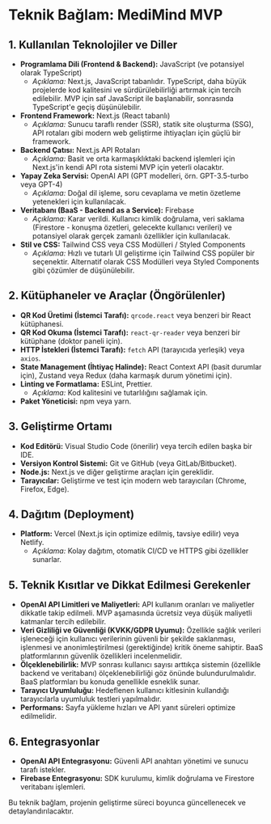 # Teknik Bağlam: MediMind MVP

## 1. Kullanılan Teknolojiler ve Diller

*   **Programlama Dili (Frontend & Backend):** JavaScript (ve potansiyel olarak TypeScript)
    *   *Açıklama:* Next.js, JavaScript tabanlıdır. TypeScript, daha büyük projelerde kod kalitesini ve sürdürülebilirliği artırmak için tercih edilebilir. MVP için saf JavaScript ile başlanabilir, sonrasında TypeScript'e geçiş düşünülebilir.
*   **Frontend Framework:** Next.js (React tabanlı)
    *   *Açıklama:* Sunucu taraflı render (SSR), statik site oluşturma (SSG), API rotaları gibi modern web geliştirme ihtiyaçları için güçlü bir framework.
*   **Backend Çatısı:** Next.js API Rotaları
    *   *Açıklama:* Basit ve orta karmaşıklıktaki backend işlemleri için Next.js'in kendi API rota sistemi MVP için yeterli olacaktır.
*   **Yapay Zeka Servisi:** OpenAI API (GPT modelleri, örn. GPT-3.5-turbo veya GPT-4)
    *   *Açıklama:* Doğal dil işleme, soru cevaplama ve metin özetleme yetenekleri için kullanılacak.
*   **Veritabanı (BaaS - Backend as a Service):** Firebase
    *   *Açıklama:* Karar verildi. Kullanıcı kimlik doğrulama, veri saklama (Firestore - konuşma özetleri, gelecekte kullanıcı verileri) ve potansiyel olarak gerçek zamanlı özellikler için kullanılacak.
*   **Stil ve CSS:** Tailwind CSS veya CSS Modülleri / Styled Components
    *   *Açıklama:* Hızlı ve tutarlı UI geliştirme için Tailwind CSS popüler bir seçenektir. Alternatif olarak CSS Modülleri veya Styled Components gibi çözümler de düşünülebilir.

## 2. Kütüphaneler ve Araçlar (Öngörülenler)

*   **QR Kod Üretimi (İstemci Tarafı):** `qrcode.react` veya benzeri bir React kütüphanesi.
*   **QR Kod Okuma (İstemci Tarafı):** `react-qr-reader` veya benzeri bir kütüphane (doktor paneli için).
*   **HTTP İstekleri (İstemci Tarafı):** `fetch` API (tarayıcıda yerleşik) veya `axios`.
*   **State Management (İhtiyaç Halinde):** React Context API (basit durumlar için), Zustand veya Redux (daha karmaşık durum yönetimi için).
*   **Linting ve Formatlama:** ESLint, Prettier.
    *   *Açıklama:* Kod kalitesini ve tutarlılığını sağlamak için.
*   **Paket Yöneticisi:** npm veya yarn.

## 3. Geliştirme Ortamı

*   **Kod Editörü:** Visual Studio Code (önerilir) veya tercih edilen başka bir IDE.
*   **Versiyon Kontrol Sistemi:** Git ve GitHub (veya GitLab/Bitbucket).
*   **Node.js:** Next.js ve diğer geliştirme araçları için gereklidir.
*   **Tarayıcılar:** Geliştirme ve test için modern web tarayıcıları (Chrome, Firefox, Edge).

## 4. Dağıtım (Deployment)

*   **Platform:** Vercel (Next.js için optimize edilmiş, tavsiye edilir) veya Netlify.
    *   *Açıklama:* Kolay dağıtım, otomatik CI/CD ve HTTPS gibi özellikler sunarlar.

## 5. Teknik Kısıtlar ve Dikkat Edilmesi Gerekenler

*   **OpenAI API Limitleri ve Maliyetleri:** API kullanım oranları ve maliyetler dikkatle takip edilmeli. MVP aşamasında ücretsiz veya düşük maliyetli katmanlar tercih edilebilir.
*   **Veri Gizliliği ve Güvenliği (KVKK/GDPR Uyumu):** Özellikle sağlık verileri işleneceği için kullanıcı verilerinin güvenli bir şekilde saklanması, işlenmesi ve anonimleştirilmesi (gerektiğinde) kritik öneme sahiptir. BaaS platformlarının güvenlik özellikleri incelenmelidir.
*   **Ölçeklenebilirlik:** MVP sonrası kullanıcı sayısı arttıkça sistemin (özellikle backend ve veritabanı) ölçeklenebilirliği göz önünde bulundurulmalıdır. BaaS platformları bu konuda genellikle esneklik sunar.
*   **Tarayıcı Uyumluluğu:** Hedeflenen kullanıcı kitlesinin kullandığı tarayıcılarla uyumluluk testleri yapılmalıdır.
*   **Performans:** Sayfa yükleme hızları ve API yanıt süreleri optimize edilmelidir.

## 6. Entegrasyonlar

*   **OpenAI API Entegrasyonu:** Güvenli API anahtarı yönetimi ve sunucu tarafı istekler.
*   **Firebase Entegrasyonu:** SDK kurulumu, kimlik doğrulama ve Firestore veritabanı işlemleri.

Bu teknik bağlam, projenin geliştirme süreci boyunca güncellenecek ve detaylandırılacaktır. 